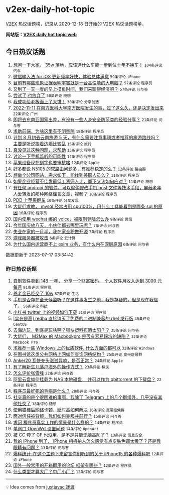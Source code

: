 # v2ex-daily-hot-topic

[V2EX](https://www.v2ex.com/) 热议话题榜，记录从 2020-12-18 日开始的 V2EX 热议话题榜单。

**网站版：[V2EX daily hot topic web](https://boojack.github.io/v2ex-daily-hot-topic-web/)**

## 今日热议话题

<!-- TODAY BEGIN -->

1. [想问一下大家， 35w 落地，应该选什么车能一步到位十年不换车！](https://www.v2ex.com/t/957255) `104条评论` `汽车`
1. [微信输入法 for iOS 更新频率好快，体验总体满意](https://www.v2ex.com/t/957253) `59条评论` `iPhone`
1. [目前有哪些现象证据表明宇宙就是一台高性能的大电脑？](https://www.v2ex.com/t/957241) `57条评论` `程序员`
1. [又到了一天一度的早上摸鱼时间，我们来聊聊经济吧？](https://www.v2ex.com/t/957245) `57条评论` `问与答`
1. [尝试了,也放弃了](https://www.v2ex.com/t/957251) `50条评论` `随想`
1. [我成功给老板画上了大饼！](https://www.v2ex.com/t/957317) `30条评论` `分享创造`
1. [2022-11-11 在南方医科大学南方医院发生的事，过了这么久，还是决定发出来](https://www.v2ex.com/t/957247) `22条评论` `广州`
1. [即将去东南亚国家出差，有没有一些人身安全防范类的经验分享？](https://www.v2ex.com/t/957282) `21条评论` `问与答`
1. [求助前端，为啥这里有不明空隙](https://www.v2ex.com/t/957284) `18条评论` `程序员`
1. [计划 8 月初去云南旅游 5 天，有什么需要注意事项或者推荐的旅游路线吗？主要是听说挨着边境比较乱](https://www.v2ex.com/t/957289) `15条评论` `旅行`
1. [真没见过这种问题，求帮助](https://www.v2ex.com/t/957240) `15条评论` `程序员`
1. [讨论一下手机监听的可能性](https://www.v2ex.com/t/957316) `14条评论` `程序员`
1. [苹果设备现在刻字也要审核咯](https://www.v2ex.com/t/957295) `12条评论` `Apple`
1. [好多都说 N5105 的软路由问题多，有推荐稳定的么？](https://www.v2ex.com/t/957254) `12条评论` `路由器`
1. [想做个公司网站，需求如下，能找到兼职人员么？](https://www.v2ex.com/t/957326) `11条评论` `程序员`
1. [如果企业经营不佳发最低工资逼人走，阁下又该如何应对？](https://www.v2ex.com/t/957307) `11条评论` `随想`
1. [有任何 android 的软件，可以偷偷修改手机 host 文件等技术手段，屏蔽老年人爱转发的那种网络谣言文章，视频？](https://www.v2ex.com/t/957328) `10条评论` `程序员`
1. [PDD 上苹果翻车](https://www.v2ex.com/t/957315) `10条评论` `分享发现`
1. [大佬们求教， mysql 经常占用 cpu100%，用什么工具能看到是哪条 sql 的原因](https://www.v2ex.com/t/957256) `10条评论` `程序员`
1. [国内使用 wechat 绑的 voice，被限制登陆怎么办](https://www.v2ex.com/t/957281) `9条评论` `微信`
1. [今年国庆放八天，小伙伴都去哪里玩呢？](https://www.v2ex.com/t/957305) `7条评论` `问与答`
1. [失业在家的一月半，我在家全职做开源](https://www.v2ex.com/t/957260) `7条评论` `程序员`
1. [游戏服务器被攻击](https://www.v2ex.com/t/957332) `6条评论` `云计算`
1. [为什么国内运营商不上 esim 业务，有什么内在深层原因](https://www.v2ex.com/t/957272) `6条评论` `问与答`

数据更新于 2023-07-17 03:34:42

<!-- TODAY END -->

### 昨日热议话题

<!-- YESTERDAY BEGIN -->

1. [自制软件卖到 148 一年， 分享一个财富密码， 个人软件月收入达到 3000 元每月](https://www.v2ex.com/t/957105) `91条评论` `程序员`
1. [养老金已经交了 10w](https://www.v2ex.com/t/957087) `87条评论` `生活`
1. [手机是否存在全天候监听？在这件事发生之前，我是存疑的，但是现在我信了。](https://www.v2ex.com/t/957177) `56条评论` `科技`
1. [小红书 twitter 上的视频如何下载](https://www.v2ex.com/t/957096) `51条评论` `程序员`
1. [[实在是高] redha 直接消灭了免费的二进制兼容的 rhel 发行版](https://www.v2ex.com/t/957139) `40条评论` `CentOS`
1. [去海边玩，到底是玩啥啊？铺块塑料布晒太阳？？](https://www.v2ex.com/t/957129) `35条评论` `问与答`
1. [大佬们， M2Max 的 Macbookpro 是否有容易踩坑的缺陷？](https://www.v2ex.com/t/957125) `32条评论` `MacBook Pro`
1. [求推荐一些 Windows 上的优质软件, 什么方面的都可以](https://www.v2ex.com/t/957140) `32条评论` `Windows`
1. [在图书馆这类公共网络上网如何查询网络结构？](https://www.v2ex.com/t/957104) `25条评论` `宽带症候群`
1. [Anker20 瓦快充头滋滋异响，是否正常？](https://www.v2ex.com/t/957084) `24条评论` `Apple`
1. [有了解新生儿落户海外的操作方式？](https://www.v2ex.com/t/957176) `23条评论` `移民`
1. [怎么评价张雪峰](https://www.v2ex.com/t/957216) `22条评论` `问与答`
1. [阿里云盘如何挂载为 NAS 本地磁盘， 并可以作为 qbittorrent 的下载盘？](https://www.v2ex.com/t/957095) `22条评论` `程序员`
1. [程序员最好犯的毛病是什么？](https://www.v2ex.com/t/957181) `20条评论` `问与答`
1. [社交真的是个很困难的事啊，我除了 Telegram 上的几个群组外，几乎没有其他社交了](https://www.v2ex.com/t/957194) `18条评论` `随想`
1. [使用猫棒后网络卡顿，延时高如何解决](https://www.v2ex.com/t/957170) `16条评论` `宽带症候群`
1. [面对信任被背叛，我们如何克服并前行？](https://www.v2ex.com/t/957237) `15条评论` `问与答`
1. [求问 程序员真实工作的情景是什么样的？](https://www.v2ex.com/t/957143) `14条评论` `程序员`
1. [单网口 OpenWrt 设置问题](https://www.v2ex.com/t/957094) `14条评论` `OpenWrt`
1. [被 CC 套了 CF 也没用，是不是只能无脑高防了？](https://www.v2ex.com/t/957164) `13条评论` `信息安全`
1. [我的 iPhone 到了， iPhone 相机拍人怎么感觉有点皮肤色调太黄了？还是我眼睛有问题？](https://www.v2ex.com/t/957123) `13条评论` `问与答`
1. [爆料统计-在这个主题下来留言你们听到的关于 iPhone15 的各种爆料吧](https://www.v2ex.com/t/957203) `12条评论` `iPhone`
1. [国外一般常用的开箱即用的论坛 框架有哪些？](https://www.v2ex.com/t/957173) `12条评论` `程序员`
1. [什么类型才算大厂？中厂小厂？](https://www.v2ex.com/t/957147) `12条评论` `问与答`

<!-- YESTERDAY END -->

---

💡 Idea comes from [justjavac 迷渡](https://github.com/justjavac/)
